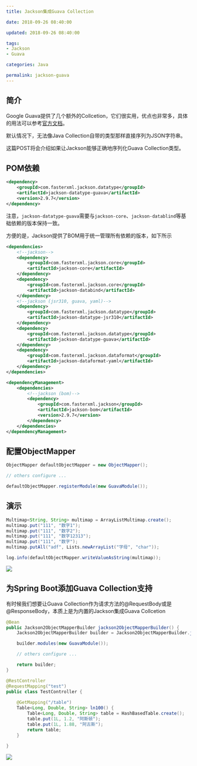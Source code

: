 ```yaml
---
title: Jackson集成Guava Collection

date: 2018-09-26 08:40:00

updated: 2018-09-26 08:40:00

tags:
- Jackson
- Guava

categories: Java

permalink: jackson-guava
---
```




## 简介

Google Guava提供了几个额外的Collcetion，它们很实用，优点也非常多，具体的用法可以参考[官方文档](https://github.com/google/guava/wiki/NewCollectionTypesExplained)。

默认情况下，无法像Java Collection自带的类型那样直接序列为JSON字符串。

这篇POST将会介绍如果让Jackson能够正确地序列化Guava Collection类型。



## POM依赖

~~~xml
<dependency>
    <groupId>com.fasterxml.jackson.datatype</groupId>
    <artifactId>jackson-datatype-guava</artifactId>
    <version>2.9.7</version>
</dependency>
~~~

注意，`jackson-datatype-guava`需要与`jackson-core`、`jackson-datablind`等基础依赖的版本保持一致。



方便的是，Jackson提供了BOM用于统一管理所有依赖的版本，如下所示

~~~xml
<dependencies>
    <!--jackson-->
    <dependency>
        <groupId>com.fasterxml.jackson.core</groupId>
        <artifactId>jackson-core</artifactId>
    </dependency>
    <dependency>
        <groupId>com.fasterxml.jackson.core</groupId>
        <artifactId>jackson-databind</artifactId>
    </dependency>
    <!--jackson (jsr310, guava, yaml)-->
    <dependency>
        <groupId>com.fasterxml.jackson.datatype</groupId>
        <artifactId>jackson-datatype-jsr310</artifactId>
    </dependency>
    <dependency>
        <groupId>com.fasterxml.jackson.datatype</groupId>
        <artifactId>jackson-datatype-guava</artifactId>
    </dependency>
    <dependency>
        <groupId>com.fasterxml.jackson.dataformat</groupId>
        <artifactId>jackson-dataformat-yaml</artifactId>
    </dependency>
</dependencies>

<dependencyManagement>
    <dependencies>
        <!--jackson (bom)-->
        <dependency>
            <groupId>com.fasterxml.jackson</groupId>
            <artifactId>jackson-bom</artifactId>
            <version>2.9.7</version>
        </dependency>
    </dependencies>
</dependencyManagement>
~~~



## 配置ObjectMapper

~~~java
ObjectMapper defaultObjectMapper = new ObjectMapper();

// others configure ...

defaultObjectMapper.registerModule(new GuavaModule());
~~~



## 演示

~~~java
Multimap<String, String> multimap = ArrayListMultimap.create();
multimap.put("111", "数字1");
multimap.put("111", "数字2");
multimap.put("111", "数字12313");
multimap.put("111", "数字");
multimap.putAll("adf", Lists.newArrayList("字母", "char"));

log.info(defaultObjectMapper.writeValueAsString(multimap));	
~~~



![](/images/jackson-guava-1.png)



## 为Spring Boot添加Guava Collection支持

有时候我们想要让Guava Collection作为请求方法的@RequestBody或是@ResponseBody，本质上是为内置的Jackson集成Guava Collcetion



~~~java
@Bean
public Jackson2ObjectMapperBuilder jackson2ObjectMapperBuilder() {
    Jackson2ObjectMapperBuilder builder = Jackson2ObjectMapperBuilder.json();

    builder.modules(new GuavaModule());

    // others configure ...

    return builder;
}
~~~



~~~java
@RestController
@RequestMapping("test")
public class TestController {
    
    @GetMapping("/table")
    Table<Long, Double, String> ln100() {
        Table<Long, Double, String> table = HashBasedTable.create();
        table.put(1L, 1.2, "阿斯顿");
        table.put(1L, 1.88, "阿古斯");
        return table;
    }
    
}
~~~



![](/images/jackson-guava-2.png)